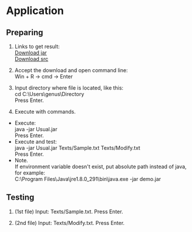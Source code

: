 # Application
## Preparing

1. Links to get result:  
[Download jar](https://minhaskamal.github.io/DownGit/#/home?url=https://github.com/Alexxx180/Genus/tree/main/Level%201/Result)  
[Download src](https://minhaskamal.github.io/DownGit/#/home?url=https://github.com/Alexxx180/Genus/tree/main/Level%201/Usual)

2. Accept the download and open command line:  
Win + R -> cmd -> Enter

3. Input directory where file is located, like this:  
cd C:\Users\genus\Directory  
Press Enter.

4. Execute with commands.  
  
* Execute:  
java -jar Usual.jar  
Press Enter.  
* Execute and test:  
java -jar Usual.jar Texts/Sample.txt Texts/Modify.txt  
Press Enter.  
* Note.  
If environment variable doesn't exist, put absolute path instead of java, for example:  
C:\Program Files\Java\jre1.8.0_291\bin\java.exe -jar demo.jar

## Testing

1. (1st file) Input: Texts/Sample.txt. Press Enter.

2. (2nd file) Input: Texts/Modify.txt. Press Enter.